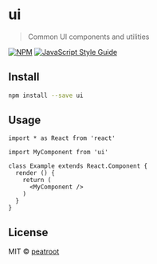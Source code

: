 # ui

> Common UI components and utilities

[![NPM](https://img.shields.io/npm/v/ui.svg)](https://www.npmjs.com/package/ui) [![JavaScript Style Guide](https://img.shields.io/badge/code_style-standard-brightgreen.svg)](https://standardjs.com)

## Install

```bash
npm install --save ui
```

## Usage

```tsx
import * as React from 'react'

import MyComponent from 'ui'

class Example extends React.Component {
  render () {
    return (
      <MyComponent />
    )
  }
}
```

## License

MIT © [peatroot](https://github.com/peatroot)
